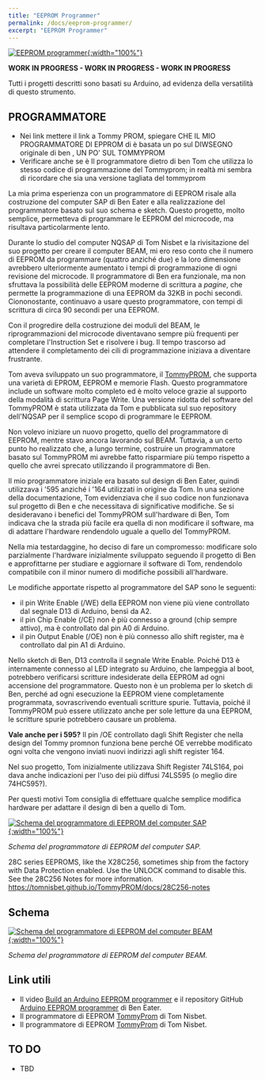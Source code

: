 ```yaml
---
title: "EEPROM Programmer"
permalink: /docs/eeprom-programmer/
excerpt: "EEPROM Programmer"
---
```

[![EEPROM programmer](../../assets/output/eeprom-programmer.png "EEPROM programmer"){:width="100%"}](../../assets/output/eeprom-programmer.png)

**WORK IN PROGRESS - WORK IN PROGRESS - WORK IN PROGRESS**

Tutti i progetti descritti sono basati su Arduino, ad evidenza della versatilità di questo strumento.

## PROGRAMMATORE

- Nei link mettere il link a Tommy PROM, spiegare  CHE IL MIO PROGRAMMATORE DI EPPROM  di è basata un po sul DIWSEGNO  originale di ben , UN PO' SUL TOMMYPROM
- Verificare anche se è Il programmatore dietro di ben Tom che utilizza lo stesso codice di programmazione del Tommyprom; in realtà mi sembra di ricordare che sia una versione tagliata del tommyprom

La mia prima esperienza con un programmatore di EEPROM risale alla costruzione del computer SAP di Ben Eater e alla realizzazione del programmatore basato sul suo schema e sketch. Questo progetto, molto semplice, permetteva di programmare le EEPROM del microcode, ma risultava particolarmente lento.

Durante lo studio del computer NQSAP di Tom Nisbet e la rivisitazione del suo progetto per creare il computer BEAM, mi ero reso conto che il numero di EEPROM da programmare (quattro anziché due) e la loro dimensione avrebbero ulteriormente aumentato i tempi di programmazione di ogni revisione del microcode. Il programmatore di Ben era funzionale, ma non sfruttava la possibilità delle EEPROM moderne di scrittura a *pagine*, che permette la programmazione di una EEPROM da 32KB in pochi secondi. Ciononostante, continuavo a usare questo programmatore, con tempi di scrittura di circa 90 secondi per una EEPROM.

Con il progredire della costruzione dei moduli del BEAM, le riprogrammazioni del microcode diventavano sempre più frequenti per completare l'Instruction Set e risolvere i bug. Il tempo trascorso ad attendere il completamento dei cili di programmazione iniziava a diventare frustrante.

Tom aveva sviluppato un suo programmatore, il <a href="https://github.com/TomNisbet/TommyPROM" target="_blank">TommyPROM</a>, che supporta una varietà di EPROM, EEPROM e memorie Flash. Questo programmatore include un software molto completo ed è molto veloce grazie al supporto della modalità di scrittura Page Write. Una versione ridotta del software del TommyPROM è stata utilizzata da Tom e pubblicata sul suo repository dell'NQSAP per il semplice scopo di programmare le EEPROM.

Non volevo iniziare un nuovo progetto, quello del programmatore di EEPROM, mentre stavo ancora lavorando sul BEAM. Tuttavia, a un certo punto ho realizzato che, a lungo termine, costruire un programmatore basato sul TommyPROM mi avrebbe fatto risparmiare più tempo rispetto a quello che avrei sprecato utilizzando il programmatore di Ben.

Il mio programmatore iniziale era basato sul design di Ben Eater, quindi utilizzava i '595 anziché i '164 utilizzati in origine da Tom. In una sezione della documentazione, Tom evidenziava che il suo codice non funzionava sul progetto di Ben e che necessitava di significative modifiche. Se si desideravano i benefici del TommyPROM sull'hardware di Ben, Tom indicava che la strada più facile era quella di non modificare il software, ma di adattare l'hardware rendendolo uguale a quello del TommyPROM.

Nella mia testardaggine, ho deciso di fare un compromesso: modificare solo parzialmente l'hardware inizialmente sviluppato seguendo il progetto di Ben e approfittarne per studiare e aggiornare il software di Tom, rendendolo compatibile con il minor numero di modifiche possibili all'hardware.

Le modifiche apportate rispetto al programmatore del SAP sono le seguenti:

- il pin Write Enable (/WE) della EEPROM non viene più viene controllato dal segnale D13 di Arduino, bensì da A2.
- il pin Chip Enable (/CE) non è più connesso a ground (chip sempre attivo), ma è controllato dal pin A0 di Arduino.
- il pin Output Enable (/OE) non è più connesso allo shift register, ma è controllato dal pin A1 di Arduino.

Nello sketch di Ben, D13 controlla il segnale Write Enable. Poiché D13 è internamente connesso al LED integrato su Arduino, che lampeggia al boot, potrebbero verificarsi scritture indesiderate della EEPROM ad ogni accensione del programmatore. Questo non è un problema per lo sketch di Ben, perché ad ogni esecuzione la EEPROM viene completamente programmata, sovrascrivendo eventuali scritture spurie. Tuttavia, poiché il TommyPROM può essere utilizzato anche per sole letture da una EEPROM, le scritture spurie potrebbero causare un problema.

**Vale anche per i 595?** Il pin /OE controllato dagli Shift Register  che nella design del Tommy promnon funziona bene perché OE verrebbe modificato ogni volta che vengono inviati nuovi indirizzi agli shift register 164.

Nel suo progetto, Tom inizialmente utilizzava Shift Register 74LS164, poi dava anche indicazioni per l'uso dei più diffusi 74LS595 (o meglio dire 74HC595?).

Per questi motivi Tom consiglia di effettuare qualche semplice modifica hardware per adattare il design di ben a quello di Tom.

[![Schema del programmatore di EEPROM del computer SAP](../../assets/eeprom/eeprom-ben.png "Schema del programmatore di EEPROM del computer SAP"){:width="100%"}](../../assets/eeprom/eeprom-ben.png)

*Schema del programmatore di EEPROM del computer SAP.*

28C series EEPROMS, like the X28C256, sometimes ship from the factory with Data Protection enabled. Use the UNLOCK command to disable this. See the 28C256 Notes for more information. https://tomnisbet.github.io/TommyPROM/docs/28C256-notes

## Schema

[![Schema del programmatore di EEPROM del computer BEAM](../../assets/eeprom/90-eeprom-schema.png "Schema del programmatore di EEPROM del computer BEAM"){:width="100%"}](../../assets/eeprom/90-eeprom-schema.png)

*Schema del programmatore di EEPROM del computer BEAM.*

## Link utili

- Il video <a href="https://www.youtube.com/watch?v=K88pgWhEb1M" target="_blank">Build an Arduino EEPROM programmer</a> e il repository GitHub <a href="https://github.com/beneater/eeprom-programmer" target="_blank">Arduino EEPROM programmer</a> di Ben Eater.
- Il programmatore di EEPROM <a href="https://github.com/TomNisbet/TommyPROM" target="_blank">TommyProm</a> di Tom Nisbet.
- Il programmatore di EEPROM <a href="https://github.com/TomNisbet/TommyPROM" target="_blank">TommyProm</a> di Tom Nisbet.


## TO DO

- TBD
